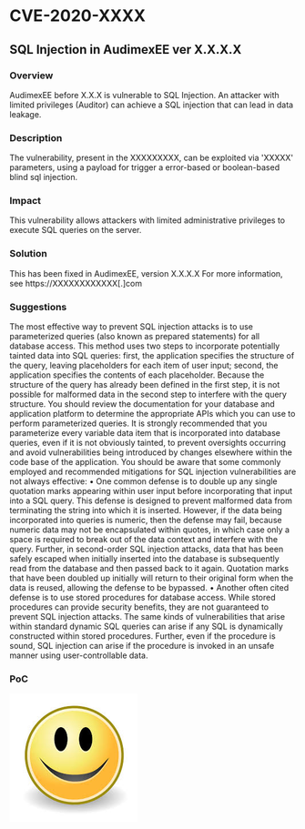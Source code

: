 # CVE-2020-XXXX
## SQL Injection in AudimexEE ver X.X.X.X

### Overview
AudimexEE before X.X.X is vulnerable to SQL Injection. An attacker with limited privileges (Auditor) can achieve a SQL injection that can lead in data leakage.

### Description
The vulnerability, present in the XXXXXXXXX, can be exploited via 'XXXXX' parameters, using a payload for trigger a error-based or boolean-based blind sql injection.

### Impact
This vulnerability allows attackers with limited administrative privileges to execute SQL queries on the server.

### Solution
This has been fixed in AudimexEE, version X.X.X.X
For more information, see https://XXXXXXXXXXXX[.]com

### Suggestions

The most effective way to prevent SQL injection attacks is to use parameterized queries (also known as prepared statements) for all database access. This method uses two steps to incorporate potentially tainted data into SQL queries: first, the application specifies the structure of the query, leaving placeholders for each item of user input; second, the application specifies the contents of each placeholder. Because the structure of the query has already been defined in the first step, it is not possible for malformed data in the second step to interfere with the query structure. You should review the documentation for your database and application platform to determine the appropriate APIs which you can use to perform parameterized queries. It is strongly recommended that you parameterize every variable data item that is incorporated into database queries, even if it is not obviously tainted, to prevent oversights occurring and avoid vulnerabilities being introduced by changes elsewhere within the code base of the application.
You should be aware that some commonly employed and recommended mitigations for SQL injection vulnerabilities are not always effective:
•             One common defense is to double up any single quotation marks appearing within user input before incorporating that input into a SQL query. This defense is designed to prevent malformed data from terminating the string into which it is inserted. However, if the data being incorporated into queries is numeric, then the defense may fail, because numeric data may not be encapsulated within quotes, in which case only a space is required to break out of the data context and interfere with the query. Further, in second-order SQL injection attacks, data that has been safely escaped when initially inserted into the database is subsequently read from the database and then passed back to it again. Quotation marks that have been doubled up initially will return to their original form when the data is reused, allowing the defense to be bypassed.
•             Another often cited defense is to use stored procedures for database access. While stored procedures can provide security benefits, they are not guaranteed to prevent SQL injection attacks. The same kinds of vulnerabilities that arise within standard dynamic SQL queries can arise if any SQL is dynamically constructed within stored procedures. Further, even if the procedure is sound, SQL injection can arise if the procedure is invoked in an unsafe manner using user-controllable data.


### PoC

![Screenshot](index.jpg)
